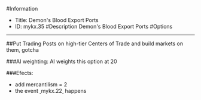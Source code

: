 #Information
 - Title: Demon's Blood Export Ports
 - ID: mykx.35
#Description
Demon's Blood Export Ports
#Options

___
##Put Trading Posts on high-tier Centers of Trade and build markets on them, gotcha

###AI weighting:
AI weights this option at 20


###Efects:<ul><li>add mercantilism = 2</li><li>the event ˻mykx.22˼ happens</li></ul>
